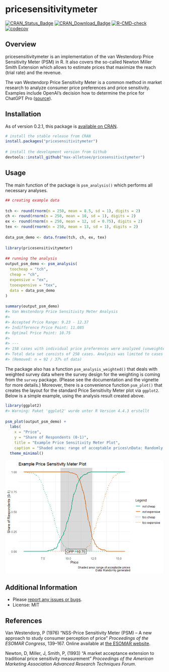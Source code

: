 
# pricesensitivitymeter

[![CRAN_Status_Badge](https://www.r-pkg.org/badges/version/pricesensitivitymeter)](https://cran.r-project.org/package=pricesensitivitymeter)
[![CRAN_Download_Badge](https://cranlogs.r-pkg.org/badges/grand-total/pricesensitivitymeter)](https://cran.r-project.org/package=pricesensitivitymeter)
[![R-CMD-check](https://github.com/max-alletsee/pricesensitivitymeter/workflows/R-CMD-check/badge.svg)](https://github.com/max-alletsee/pricesensitivitymeter/actions)
[![codecov](https://codecov.io/gh/max-alletsee/pricesensitivitymeter/branch/master/graph/badge.svg?token=W1JHNAMMEB)](https://app.codecov.io/gh/max-alletsee/pricesensitivitymeter)

## Overview

pricesensitivitymeter is an implementation of the van Westendorp Price
Sensitivity Meter (PSM) in R. It also covers the so-called Newton Miller
Smith Extension which allows to estimate prices that maximize the reach
(trial rate) and the revenue.

The van Westendorp Price Sensitivity Meter is a common method in market
research to analyze consumer price preferences and price sensitivity.
Examples include OpenAI’s decision how to determine the price for
ChatGPT Pro
([source](https://simonwillison.net/2025/Aug/12/nick-turley/)).

## Installation

As of version 0.2.1, this package is [available on
CRAN](https://cran.r-project.org/package=pricesensitivitymeter).

``` r
# install the stable release from CRAN
install.packages("pricesensitivitymeter")

# install the development version from Github
devtools::install_github("max-alletsee/pricesensitivitymeter")
```

## Usage

The main function of the package is `psm_analysis()` which performs all
necessary analyses.

``` r
## creating example data

tch <- round(rnorm(n = 250, mean = 8.5, sd = 1), digits = 2)
ch <- round(rnorm(n = 250, mean = 10, sd = 1), digits = 2)
ex <- round(rnorm(n = 250, mean = 12, sd = 0.75), digits = 2)
tex <- round(rnorm(n = 250, mean = 13, sd = 1), digits = 2)

data_psm_demo <- data.frame(tch, ch, ex, tex)

library(pricesensitivitymeter)

## running the analysis
output_psm_demo <- psm_analysis(
  toocheap = "tch",
  cheap = "ch",
  expensive = "ex",
  tooexpensive = "tex",
  data = data_psm_demo
)

summary(output_psm_demo)
#> Van Westendorp Price Sensitivity Meter Analysis
#> 
#> Accepted Price Range: 9.23 - 12.37 
#> Indifference Price Point: 11.085 
#> Optimal Price Point: 10.75 
#> 
#> ---
#> 158 cases with individual price preferences were analyzed (unweighted data).
#> Total data set consists of 250 cases. Analysis was limited to cases with transitive price preferences.
#> (Removed: n = 92 / 37% of data)
```

The package also has a function `psm_analysis_weighted()` that deals
with weighted survey data where the survey design for the weighting is
coming from the `survey` package. (Please see the documentation and the
vignette for more details.) Moreover, there is a convenience function
`psm_plot()` that creates the layout for the standard Price Sensitivity
Meter plot via `ggplot2`. Below is a simple example, using the analysis
result created above.

``` r
library(ggplot2)
#> Warning: Paket 'ggplot2' wurde unter R Version 4.4.3 erstellt

psm_plot(output_psm_demo) +
  labs(
    x = "Price",
    y = "Share of Respondents (0-1)",
    title = "Example Price Sensitivity Meter Plot",
    caption = "Shaded area: range of acceptable prices\nData: Randomly generated") + 
  theme_minimal()
```

![](man/figures/example_plot-1.png)<!-- -->

## Additional Information

- Please [report any issues or
  bugs](https://github.com/max-alletsee/pricesensitivitymeter/issues).
- License: MIT

## References

Van Westendorp, P (1976) “NSS-Price Sensitivity Meter (PSM) – A new
approach to study consumer perception of price” *Proceedings of the
ESOMAR Congress*, 139–167. Online available at [the ESOMAR
website](https://archive.researchworld.com/a-new-approach-to-study-consumer-perception-of-price/).

Newton, D, Miller, J, Smith, P, (1993) “A market acceptance extension to
traditional price sensitivity measurement” *Proceedings of the American
Marketing Association Advanced Research Techniques Forum*.
